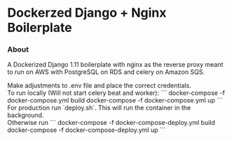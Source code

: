 <h1> Dockerzed Django + Nginx Boilerplate </h1>
<h3> About </h3>
<p>
A Dockerized Django 1.11 boilerplate with nginx as the reverse proxy meant to run on AWS with PostgreSQL on RDS and celery on Amazon SQS.
</p>
<p>
Make adjustments to .env file and place the correct credentials. </br>
To run locally (Will not start celery beat and worker):
```
docker-compose -f docker-compose.yml build
docker-compose -f docker-compose.yml up
```
For production
run `deploy.sh`. This will run the container in the background.
</br>
Otherwise run
```
docker-compose -f docker-compose-deploy.yml build
docker-compose -f docker-compose-deploy.yml up
```

